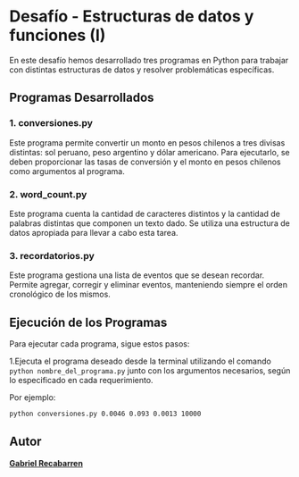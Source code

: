 # Desafío - Estructuras de datos y funciones (I)

En este desafío hemos desarrollado tres programas en Python para trabajar con distintas estructuras de datos y resolver problemáticas específicas.

## Programas Desarrollados

### 1. conversiones.py

Este programa permite convertir un monto en pesos chilenos a tres divisas distintas: sol peruano, peso argentino y dólar americano. Para ejecutarlo, se deben proporcionar las tasas de conversión y el monto en pesos chilenos como argumentos al programa.

### 2. word_count.py

Este programa cuenta la cantidad de caracteres distintos y la cantidad de palabras distintas que componen un texto dado. Se utiliza una estructura de datos apropiada para llevar a cabo esta tarea.

### 3. recordatorios.py

Este programa gestiona una lista de eventos que se desean recordar. Permite agregar, corregir y eliminar eventos, manteniendo siempre el orden cronológico de los mismos.

## Ejecución de los Programas

Para ejecutar cada programa, sigue estos pasos:

1.Ejecuta el programa deseado desde la terminal utilizando el comando `python nombre_del_programa.py` junto con los argumentos necesarios, según lo especificado en cada requerimiento.

Por ejemplo:
```bash
python conversiones.py 0.0046 0.093 0.0013 10000
```

## Autor

[**Gabriel Recabarren**](https://github.com/GabrielRecabarren)

